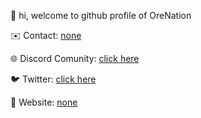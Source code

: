 👋 hi, welcome to github profile of OreNation

✉️ Contact: [none]()

🌐 Discord Comunity: [click here](https://discord.gg/AsPhVW63Gw)

🐦 Twitter: [click here](https://twitter.com)

📰 Website: [none]()
